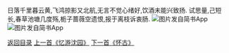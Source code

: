 日落千里暮云黄,飞鸿掠影又北航,无言不觉心绪好,饮酒未能兴致扬.
试思量,己短长,春草池塘几度殇,栀子蔷薇空遗恨,报于离枝诉衷肠.
![图片发自简书App](http://upload-images.jianshu.io/upload_images/1691484-bf4812a9329065be.jpg?imageMogr2/auto-orient/strip%7CimageView2/2/w/1080/q/50)
![图片发自简书App](http://upload-images.jianshu.io/upload_images/1691484-5afc81fbc5d5f3e3.jpg?imageMogr2/auto-orient/strip%7CimageView2/2/w/1080/q/50)

[返回目录](https://www.jianshu.com/p/f13b34acd5f9)
[上一首《忆游沈园》](https://www.jianshu.com/p/227d51644052)
[下一首《怀古》](https://www.jianshu.com/p/d01b27ccdb50)
